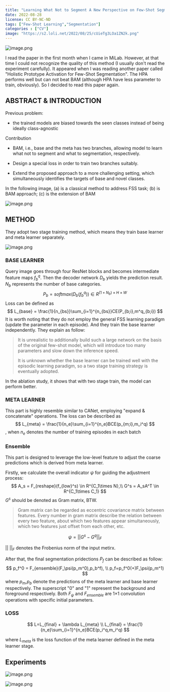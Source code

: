 ```yaml
---
title: "Learning What Not to Segment A New Perspective on Few-Shot Segmentation"
date: 2022-08-28
license: CC BY-NC-ND
tags: ["Few-Shot Learning","Segmentation"]
categories : ["CV"]
image: "https://s2.loli.net/2022/08/25/cUieTg3LOa1ZN2k.png"
---
```


![image.png](https://s2.loli.net/2022/08/25/cUieTg3LOa1ZN2k.png)

I read the paper in the first month when I came in MiLab. However, at that time I could not recognize the quality of this method (I usually don't read the experiment carefully). It appeared when I was reading another paper called "Holistic Prototype Activation for Few-Shot Segmentation". The HPA performs well but can not beat BAM (although HPA have less parameter to train, obviously). So I decided to read this paper again. 

## ABSTRACT & INTRODUCTION

Previous problem: 

- the trained models are biased towards the seen classes instead of being ideally class-agnostic

Contribution

- BAM, i.e., base and the meta has two branches, allowing model to learn what not to segment and what to segmentation, respectively. 
- Design a special loss in order to train two branches suitably.

- Extend the proposed approach to a more challenging setting, which simultaneously identifies the targets of base and novel classes.

In the following image, (a) is a classical method to address FSS task; (b) is BAM approach; (c) is the extension of BAM

![image.png](https://s2.loli.net/2022/08/25/hOT72tJIqimkDKL.png)

## METHOD

They adopt two stage training method, which means they train base learner and meta learner separately.

![image.png](https://s2.loli.net/2022/08/25/4KBGJQmrc71nMu2.png)

### BASE LEARNER

Query image goes through four ResNet blocks and becomes intermediate feature maps $f_b^q$. Then the decoder network $D_b$ yields the prediction result. $N_b$ represents the number of base categories.
$$
P_b = softmax(D_b(f_b^q)) \in R^{(1+N_b)\times H\times W}
$$
Loss can be defined as
$$
L_{base} = \frac{1}{n_{bs}}\sum_{i=1}^{n_{bs}}CE(P_{b;i},m^q_{b;i})
$$
It is worth noting that they do not employ the general FSS learning paradigm (update the parameter in each episode). And they train the base learner independently. They explain as follow:

> It is unrealistic to additionally build such a large network on the basis of the original few-shot model, which will introduce too many parameters and slow down the inference speed.
>
> It is unknown whether the base learner can be trained well with the episodic learning paradigm, so a two stage training strategy is eventually adopted.

In the ablation study, it shows that with two stage train, the model can perform better.

### META LEARNER

This part is highly resemble similar to CANet, employing "expand & concatenate" operations. The loss can be described as 
$$
L_{meta} = \frac{1}{n_e}\sum_{i=1}^{n_e}BCE(p_{m;i},m_i^q)
$$
, when $n_e$ denotes the number of training episodes in each batch

### Ensemble

This part is designed to leverage the low-level feature to adjust the coarse predictions which is derived from meta learner.

Firstly, we calculate the overall indicator $\psi$ for guiding the adjustment process:
$$
A_s = F_{reshape}(f_{low}^s) \in R^{C_1\times N},\\
G^s = A_sA^T \in R^{C_1\times C_1}
$$
$G^s$ should be denoted as Gram matrix, BTW.

> Gram matrix can be regarded as eccentric covariance matrix between features. Every number in gram matrix describe the relation between every two feature, about which two features appear simultaneously, which two features just offset from each other, etc.

$$
\psi =||G^s - G^q||_F
$$

$||\  ||_F$ denotes the Frobenius norm of the input metirx.

After that, the final segmentation pridections $P_f$  can be described as follow:
$$
p_f^0 = F_{ensemble}(F_\psi(p_m^0),p_b^f), \\
p_f=p_f^0(+)F_\psi(p_m^1)
$$
where $p_m$,$p_b$ denote the predictions of the meta learner and base learner respectively. The superscript "0" and "1" represent the background and foreground respectively. Both $F_ψ$ and $F_{ensemble}$ are 1×1 convolution operations with specific initial parameters.

### LOSS

$$
L=L_{final} + \lambda L_{meta} \\
L_{final} = \frac{1}{n_e}\sum_{i=1}^{n_e}BCE(p_i^q,m_i^q)
$$

where $L_{meta}$ is the loss function of the meta learner defined in the meta learner stage.

## Experiments

![image.png](https://s2.loli.net/2022/08/27/1E4h7VSepL2wHUG.png)

![image.png](https://s2.loli.net/2022/08/27/JuMlP1aGcUwxI94.png)
